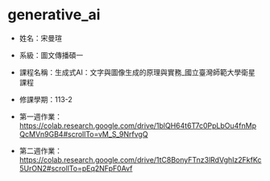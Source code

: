 # generative_ai

- 姓名：宋曼瑄
- 系級：圖文傳播碩一
- 課程名稱：生成式AI：文字與圖像生成的原理與實務_國立臺灣師範大學衛星課程
- 修課學期：113-2

- 第一週作業：https://colab.research.google.com/drive/1blQH64t6T7c0PpLbOu4fnMpQcMVn9GB4#scrollTo=vM_S_9NrfvgQ
- 第二週作業：https://colab.research.google.com/drive/1tC8BonyFTnz3lRdVghIz2FkfKc5UrON2#scrollTo=pEq2NFpF0Avf
